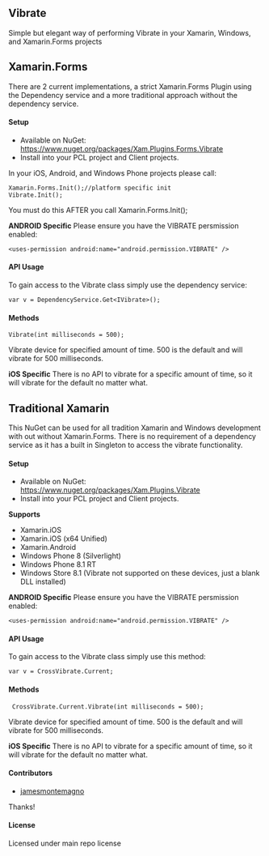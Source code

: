 ## Vibrate

Simple but elegant way of performing Vibrate in your Xamarin, Windows, and Xamarin.Forms projects

## Xamarin.Forms
There are 2 current implementations, a strict Xamarin.Forms Plugin using the Dependency service and a more traditional approach without the dependency service.

#### Setup
* Available on NuGet: https://www.nuget.org/packages/Xam.Plugins.Forms.Vibrate
* Install into your PCL project and Client projects.

In your iOS, Android, and Windows Phone projects please call:

```
Xamarin.Forms.Init();//platform specific init
Vibrate.Init();
```

You must do this AFTER you call Xamarin.Forms.Init();


**ANDROID Specific**
Please ensure you have the VIBRATE persmission enabled:

```
<uses-permission android:name="android.permission.VIBRATE" />
```

#### API Usage

To gain access to the Vibrate class simply use the dependency service:

```
var v = DependencyService.Get<IVibrate>();
```

#### Methods

```
Vibrate(int milliseconds = 500);
```

Vibrate device for specified amount of time. 500 is the default and will vibrate for 500 milliseconds.

**iOS Specific**
There is no API to vibrate for a specific amount of time, so it will vibrate for the default no matter what.



## Traditional Xamarin
This NuGet can be used for all tradition Xamarin and Windows development with out without Xamarin.Forms. There is no requirement of a dependency service as it has a built in Singleton to access the vibrate functionality.


#### Setup
* Available on NuGet: https://www.nuget.org/packages/Xam.Plugins.Vibrate
* Install into your PCL project and Client projects.

**Supports**
* Xamarin.iOS
* Xamarin.iOS (x64 Unified)
* Xamarin.Android
* Windows Phone 8 (Silverlight)
* Windows Phone 8.1 RT
* Windows Store 8.1 (Vibrate not supported on these devices, just a blank DLL installed)

**ANDROID Specific**
Please ensure you have the VIBRATE persmission enabled:

```
<uses-permission android:name="android.permission.VIBRATE" />
```

#### API Usage

To gain access to the Vibrate class simply use this method:

```
var v = CrossVibrate.Current;
```

#### Methods

```
 CrossVibrate.Current.Vibrate(int milliseconds = 500);
```

Vibrate device for specified amount of time. 500 is the default and will vibrate for 500 milliseconds.

**iOS Specific**
There is no API to vibrate for a specific amount of time, so it will vibrate for the default no matter what.


#### Contributors
* [jamesmontemagno](https://github.com/jamesmontemagno)

Thanks!

#### License
Licensed under main repo license
